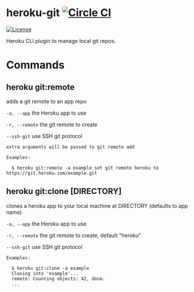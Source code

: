 # heroku-git [![Circle CI](https://circleci.com/gh/heroku/heroku-git/tree/master.svg?style=svg)](https://circleci.com/gh/heroku/heroku-git/tree/master)

[![License](https://img.shields.io/github/license/heroku/heroku-git.svg)](https://github.com/heroku/heroku-git/blob/master/LICENSE)

Heroku CLI plugin to manage local git repos.

Commands
========

heroku git:remote
-----------------

adds a git remote to an app repo

`-a, --app` the Heroku app to use

`-r, --remote` the git remote to create

`--ssh-git` use SSH git protocol

```
extra arguments will be passed to git remote add

Examples:

  $ heroku git:remote -a example set git remote heroku to https://git.heroku.com/example.git
```

heroku git:clone [DIRECTORY]
----------------------------

clones a heroku app to your local machine at DIRECTORY (defaults to app name)

`-a, --app` the Heroku app to use

`-r, --remote` the git remote to create, default "heroku"

`--ssh-git` use SSH git protocol

```
Examples:

  $ heroku git:clone -a example
  Cloning into 'example'...
  remote: Counting objects: 42, done.
  ...
```
